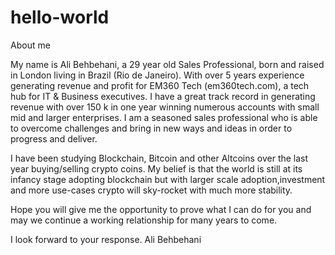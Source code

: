 # hello-world
About me
 

My name is Ali Behbehani, a 29 year old Sales Professional, born and raised in London living in Brazil (Rio de Janeiro). With over 5 years experience generating revenue and profit for EM360 Tech (em360tech.com), a tech hub for IT & Business executives. I have a great track record in generating revenue with over 150 k in one year winning numerous accounts with small mid and larger enterprises. I am a seasoned sales professional who is able to overcome challenges and bring in new ways and ideas in order to progress and deliver.

I have been studying Blockchain, Bitcoin and other Altcoins over the last year buying/selling crypto coins. My belief is that the world is still at its infancy stage adopting blockchain but with larger scale adoption,investment and more use-cases crypto will sky-rocket with much more stability.

Hope you will give me the opportunity to prove what I can do for you and may we continue a working relationship for many years to come.

I look forward to your response. Ali Behbehani
